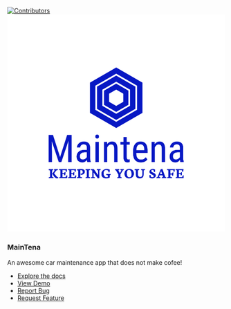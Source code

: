 [![Contributors](https://img.shields.io/github/contributors/basilis0606/MainTena)](https://github.com/basilis0606/MainTena/graphs/contributors)
![Logo](brand/png/logo-no-background.png)

### MainTena

An awesome car maintenance app that does not make cofee!

- [Explore the docs](https://github.com/othneildrew/Best-README-Template)
- [View Demo](https://github.com/basilis0606/MainTena/)
- [Report Bug](https://github.com/basilis0606/MainTena//issues)
- [Request Feature](https://github.com/basilis0606/MainTena//issues)
